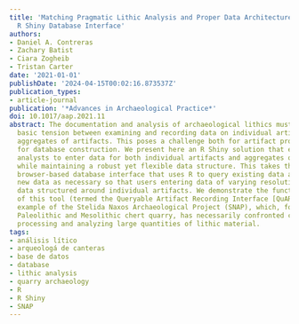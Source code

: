 ```yaml
---
title: 'Matching Pragmatic Lithic Analysis and Proper Data Architecture: The QuARI
  R Shiny Database Interface'
authors:
- Daniel A. Contreras
- Zachary Batist
- Ciara Zogheib
- Tristan Carter
date: '2021-01-01'
publishDate: '2024-04-15T00:02:16.873537Z'
publication_types:
- article-journal
publication: '*Advances in Archaeological Practice*'
doi: 10.1017/aap.2021.11
abstract: The documentation and analysis of archaeological lithics must navigate a
  basic tension between examining and recording data on individual artifacts or on
  aggregates of artifacts. This poses a challenge both for artifact processing and
  for database construction. We present here an R Shiny solution that enables lithic
  analysts to enter data for both individual artifacts and aggregates of artifacts
  while maintaining a robust yet flexible data structure. This takes the form of a
  browser-based database interface that uses R to query existing data and transform
  new data as necessary so that users entering data of varying resolutions still produce
  data structured around individual artifacts. We demonstrate the function and efficacy
  of this tool (termed the Queryable Artifact Recording Interface [QuARI]) using the
  example of the Stelida Naxos Archaeological Project (SNAP), which, focused on a
  Paleolithic and Mesolithic chert quarry, has necessarily confronted challenges of
  processing and analyzing large quantities of lithic material. 
tags:
- análisis lítico
- arqueologá de canteras
- base de datos
- database
- lithic analysis
- quarry archaeology
- R
- R Shiny
- SNAP
---
```

